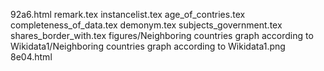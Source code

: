 92a6.html
remark.tex
instancelist.tex
age_of_contries.tex
completeness_of_data.tex
demonym.tex
subjects_government.tex
shares_border_with.tex
figures/Neighboring countries graph according to Wikidata1/Neighboring countries graph according to Wikidata1.png
8e04.html
